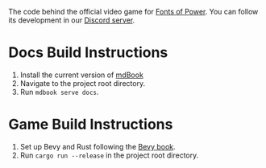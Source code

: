 <!-- Github repo readme -->

The code behind the official video game for [Fonts of Power](https://rules.fontsofpower.com/#/). You can follow its development in our [Discord server](https://discord.gg/V2KdnquRge).

# Docs Build Instructions
1. Install the current version of [mdBook](https://github.com/rust-lang/mdBook)
2. Navigate to the project root directory.
3. Run `mdbook serve docs`.

# Game Build Instructions
1. Set up Bevy and Rust following the [Bevy book](https://bevyengine.org/learn/book/getting-started/).
2. Run `cargo run --release` in the project root directory.

